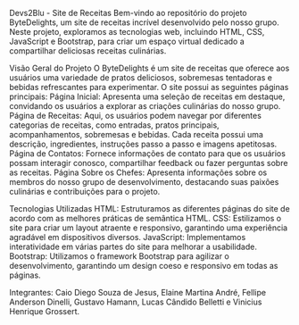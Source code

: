 Devs2Blu - Site de Receitas
Bem-vindo ao repositório do projeto ByteDelights, um site de receitas incrível desenvolvido pelo nosso grupo. Neste projeto, exploramos as tecnologias web, incluindo HTML, CSS, JavaScript e Bootstrap, para criar um espaço virtual dedicado a compartilhar deliciosas receitas culinárias. 

Visão Geral do Projeto
O ByteDelights é um site de receitas que oferece aos usuários uma variedade de pratos deliciosos, sobremesas tentadoras e bebidas refrescantes para experimentar. O site possui as seguintes páginas principais:
Página Inicial: Apresenta uma seleção de receitas em destaque, convidando os usuários a explorar as criações culinárias do nosso grupo.
Página de Receitas: Aqui, os usuários podem navegar por diferentes categorias de receitas, como entradas, pratos principais, acompanhamentos, sobremesas e bebidas. Cada receita possui uma descrição, ingredientes, instruções passo a passo e imagens apetitosas.
Página de Contatos: Fornece informações de contato para que os usuários possam interagir conosco, compartilhar feedback ou fazer perguntas sobre as receitas.
Página Sobre os Chefes: Apresenta informações sobre os membros do nosso grupo de desenvolvimento, destacando suas paixões culinárias e contribuições para o projeto.

Tecnologias Utilizadas
HTML: Estruturamos as diferentes páginas do site de acordo com as melhores práticas de semântica HTML.
CSS: Estilizamos o site para criar um layout atraente e responsivo, garantindo uma experiência agradável em dispositivos diversos.
JavaScript: Implementamos interatividade em várias partes do site para melhorar a usabilidade.
Bootstrap: Utilizamos o framework Bootstrap para agilizar o desenvolvimento, garantindo um design coeso e responsivo em todas as páginas.

Integrantes: Caio Diego Souza de Jesus, Elaine Martina André, Fellipe Anderson Dinelli, Gustavo Hamann, Lucas Cândido Belletti e Vinicius Henrique Grossert.
